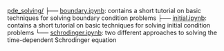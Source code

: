 
[pde_solving/](pde_solving)
├── [boundary.ipynb](pde_solving/boundary.ipynb): contains a short tutorial on basic techniques for solving boundary condition problems
├── [initial.ipynb](pde_solving/initial.ipynb): contains a short tutorial on basic techniques for solving initial condition problems
└── [schrodinger.ipynb](pde_solving/schrodinger.ipynb): two different approaches to solving the time-dependent Schrodinger equation